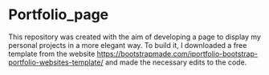 # Portfolio_page
This repository was created with the aim of developing a page to display my personal projects in a more elegant way. To build it, I downloaded a free template from the website https://bootstrapmade.com/iportfolio-bootstrap-portfolio-websites-template/ and made the necessary edits to the code. 
